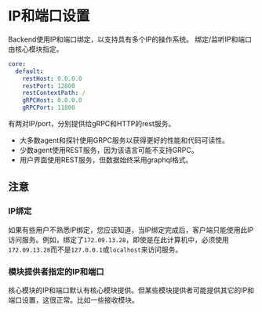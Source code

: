 # IP和端口设置
Backend使用IP和端口绑定，以支持具有多个IP的操作系统。 绑定/监听IP和端口由核心模块指定。
```yaml
core:
  default:
    restHost: 0.0.0.0
    restPort: 12800
    restContextPath: /
    gRPCHost: 0.0.0.0
    gRPCPort: 11800
```
有两对IP/port，分别提供给gRPC和HTTP的rest服务。

- 大多数agent和探针使用GRPC服务以获得更好的性能和代码可读性。
- 少数agent使用REST服务，因为该语言可能不支持GRPC。
- 用户界面使用REST服务，但数据始终采用graphql格式。


## 注意
### IP绑定
如果有些用户不熟悉IP绑定，您应该知道，当IP绑定完成后，客户端只能使用此IP访问服务。例如，绑定了`172.09.13.28`，即使是在此计算机中，必须使用`172.09.13.28`而不是`127.0.0.1`或`localhost`来访问服务。
### 模块提供者指定的IP和端口
核心模块的IP和端口默认有核心模块提供。但某些模块提供者可能提供其它的IP和端口设置，这很正常。比如一些接收模块。